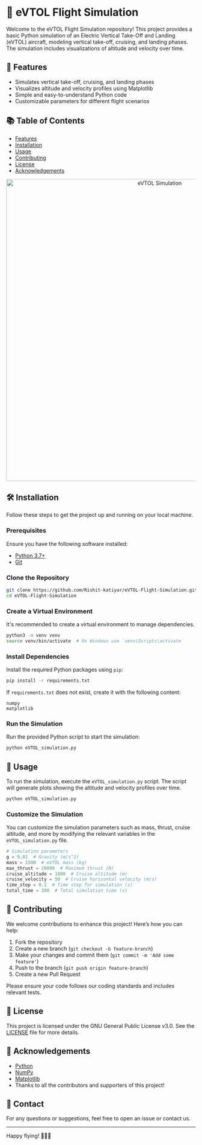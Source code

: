 


# 🚁 eVTOL Flight Simulation

Welcome to the eVTOL Flight Simulation repository! This project provides a basic Python simulation of an Electric Vertical Take-Off and Landing (eVTOL) aircraft, modeling vertical take-off, cruising, and landing phases. The simulation includes visualizations of altitude and velocity over time.

## 🌟 Features

- Simulates vertical take-off, cruising, and landing phases
- Visualizes altitude and velocity profiles using Matplotlib
- Simple and easy-to-understand Python code
- Customizable parameters for different flight scenarios

## 📚 Table of Contents

- [Features](#-features)
- [Installation](#-installation)
- [Usage](#-usage)
- [Contributing](#-contributing)
- [License](#-license)
- [Acknowledgements](#-acknowledgements)

<p align="center">
  <img src="https://github.com/Rishit-katiyar/eVTOL-Flight-Simulation/assets/167756997/aff5052e-71cd-41fa-b586-1dcd0f9126f3" width="800" alt="eVTOL Simulation">
</p> 

## 🛠 Installation

Follow these steps to get the project up and running on your local machine.

### Prerequisites

Ensure you have the following software installed:

- [Python 3.7+](https://www.python.org/downloads/)
- [Git](https://git-scm.com/)

### Clone the Repository

```bash
git clone https://github.com/Rishit-katiyar/eVTOL-Flight-Simulation.git
cd eVTOL-Flight-Simulation
```

### Create a Virtual Environment

It's recommended to create a virtual environment to manage dependencies.

```bash
python3 -m venv venv
source venv/bin/activate  # On Windows use `venv\Scripts\activate`
```

### Install Dependencies

Install the required Python packages using `pip`:

```bash
pip install -r requirements.txt
```

If `requirements.txt` does not exist, create it with the following content:

```plaintext
numpy
matplotlib
```

### Run the Simulation

Run the provided Python script to start the simulation:

```bash
python eVTOL_simulation.py
```

## 🚀 Usage

To run the simulation, execute the `eVTOL_simulation.py` script. The script will generate plots showing the altitude and velocity profiles over time.

```bash
python eVTOL_simulation.py
```

### Customize the Simulation

You can customize the simulation parameters such as mass, thrust, cruise altitude, and more by modifying the relevant variables in the `eVTOL_simulation.py` file.

```python
# Simulation parameters
g = 9.81  # Gravity (m/s^2)
mass = 1500  # eVTOL mass (kg)
max_thrust = 20000  # Maximum thrust (N)
cruise_altitude = 1000  # Cruise altitude (m)
cruise_velocity = 50  # Cruise horizontal velocity (m/s)
time_step = 0.1  # Time step for simulation (s)
total_time = 300  # Total simulation time (s)
```

## 🤝 Contributing

We welcome contributions to enhance this project! Here’s how you can help:

1. Fork the repository
2. Create a new branch (`git checkout -b feature-branch`)
3. Make your changes and commit them (`git commit -m 'Add some feature'`)
4. Push to the branch (`git push origin feature-branch`)
5. Create a new Pull Request

Please ensure your code follows our coding standards and includes relevant tests.

## 📄 License

This project is licensed under the GNU General Public License v3.0. See the [LICENSE](LICENSE) file for more details.

## 🙏 Acknowledgements

- [Python](https://www.python.org/)
- [NumPy](https://numpy.org/)
- [Matplotlib](https://matplotlib.org/)
- Thanks to all the contributors and supporters of this project!

## 📧 Contact

For any questions or suggestions, feel free to open an issue or contact us.

---

Happy flying! 🚀🛫🛬

